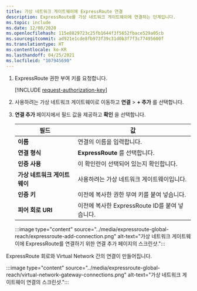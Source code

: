 ```yaml
---
title: 가상 네트워크 게이트웨이에 ExpressRoute 연결
description: ExpressRoute를 가상 네트워크 게이트웨이에 연결하는 단계입니다.
ms.topic: include
ms.date: 12/08/2020
ms.openlocfilehash: 115e8829723c25fb1644f3f5652fbace529a05cb
ms.sourcegitcommit: ad921e1cde8fb973f39c31d0b3f7f3c77495600f
ms.translationtype: HT
ms.contentlocale: ko-KR
ms.lasthandoff: 04/25/2021
ms.locfileid: "107945690"
---
```

<!-- Used in deploy-azure-vmware-solution.md and tutorial-configure-networking.md -->


1. ExpressRoute 권한 부여 키를 요청합니다.

   [!INCLUDE [request-authorization-key](request-authorization-key.md)]

1. 사용하려는 가상 네트워크 게이트웨이로 이동하고 **연결** >  **+ 추가** 를 선택합니다.

1. **연결 추가** 페이지에서 필드 값을 제공하고 **확인** 을 선택합니다. 

   | 필드 | 값 |
   | --- | --- |
   | **이름**  | 연결의 이름을 입력합니다.  |
   | **연결 형식**  | **ExpressRoute** 를 선택합니다.  |
   | **인증 사용**  | 이 확인란이 선택되어 있는지 확인합니다.  |
   | **가상 네트워크 게이트웨이** | 사용하려는 가상 네트워크 게이트웨이입니다.  |
   | **인증 키**  | 이전에 복사한 권한 부여 키를 붙여 넣습니다. |
   | **피어 회로 URI**  | 이전에 복사한 ExpressRoute ID를 붙여 넣습니다.  |

   :::image type="content" source="../media/expressroute-global-reach/expressroute-add-connection.png" alt-text="가상 네트워크 게이트웨이에 ExpressRoute를 연결하기 위한 연결 추가 페이지의 스크린샷.":::

ExpressRoute 회로와 Virtual Network 간의 연결이 만들어집니다.

:::image type="content" source="../media/expressroute-global-reach/virtual-network-gateway-connections.png" alt-text="가상 네트워크 게이트웨이 연결의 스크린샷.":::